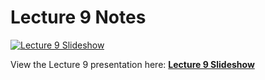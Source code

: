 # Lecture 9 Notes

[![Lecture 9 Slideshow](https://gitpitch.com/assets/badge.svg)](https://gitpitch.com/CWRU-EECS301-S18/syllabus/master?p=/Lectures/Lecture09/Slides)

View the Lecture 9 presentation here: [**Lecture 9 Slideshow**](https://gitpitch.com/CWRU-EECS301-S18/syllabus/master?p=/Lectures/Lecture09/Slides)
